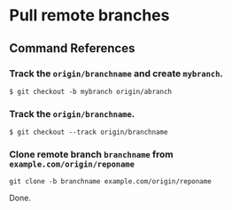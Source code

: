 # Pull remote branches
## Command References

### Track the `origin/branchname` and create `mybranch`.
~~~
$ git checkout -b mybranch origin/abranch
~~~

### Track the `origin/branchname`. 
~~~
$ git checkout --track origin/branchname
~~~

### Clone remote branch `branchname` from `example.com/origin/reponame`
~~~
git clone -b branchname example.com/origin/reponame
~~~

Done.
